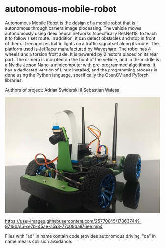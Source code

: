 # autonomous-mobile-robot

Autonomous Mobile Robot is the design of a mobile robot that is autonomous through camera image processing. The vehicle moves autonomously using deep neural networks (specifically ResNet18) to teach it to follow a set route. In addition, it can detect obstacles and stop in front of them. It recognizes traffic lights on a traffic signal set along its route. The platform used is JetRacer manufactured by Waveshare. The robot has 4 wheels and a torsion front axle. It is powered by 2 motors placed on its rear part. The camera is mounted on the front of the vehicle, and in the middle is a Nvidia Jetson Nano-a minicomputer with pre-programmed algorithms. It has a dedicated version of Linux installed, and the programming process is done using the Python language, specifically the OpenCV and PyTorch libraries.

Authors of project: Adrian Świderski & Sebastian Wałęsa

![alt text](https://github.com/sebastianwalesa/autonomous-mobile-robot/blob/main/JetRacer.jpg?raw=true)

https://user-images.githubusercontent.com/25770845/173637449-97190a15-ce7b-45ae-a5a3-77c09da976ee.mp4

Files with "ad" in name contain code provides autonomous driving, "ca" in name means collision avoidance. 
